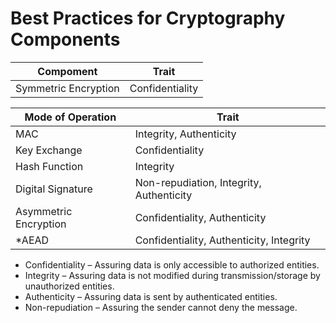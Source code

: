 # Best Practices for Cryptography Components

|Compoment|Trait|
| --------- | --------------------------------- |
|Symmetric Encryption|Confidentiality|

|Mode of Operation|Trait|
| --------- | --------------------------------- |
|MAC|Integrity, Authenticity|
|Key Exchange|Confidentiality|
|Hash Function|Integrity|
|Digital Signature|Non-repudiation, Integrity, Authenticity|
|Asymmetric Encryption|Confidentiality, Authenticity|
|*AEAD|Confidentiality, Authenticity, Integrity|

* Confidentiality – Assuring data is only accessible to authorized entities.
* Integrity – Assuring data is not modified during transmission/storage by unauthorized entities.
* Authenticity – Assuring data is sent by authenticated entities.
* Non-repudiation – Assuring the sender cannot deny the message.
